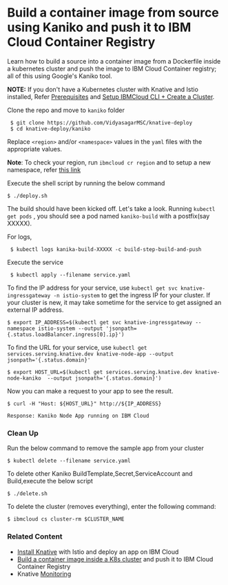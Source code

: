 # Build a container image from source using Kaniko and push it to IBM Cloud Container Registry
Learn how to build a source into a container image from a Dockerfile inside a kubernetes cluster and push the image to IBM Cloud Container registry; all of this using Google's Kaniko tool.

**NOTE:** If you don't have a Kubernetes cluster with Knative and Istio installed, Refer [Prerequisites](https://github.com/VidyasagarMSC/knative-deploy#prerequisites) and [Setup IBMCloud CLI + Create a Cluster](https://github.com/VidyasagarMSC/knative-deploy#setup-ibmcloud-cli).

Clone the repo and move to `kaniko` folder
```
 $ git clone https://github.com/VidyasagarMSC/knative-deploy
 $ cd knative-deploy/kaniko
```
Replace `<region>` and/or `<namespace>` values in the `yaml` files with the appropriate values.

**Note**: To check your region, run `ibmcloud cr region` and to setup a new namespace, refer [this link](https://console.bluemix.net/docs/services/Registry/index.html#registry_namespace_add)

Execute the shell script by running the below command
```
$ ./deploy.sh
```
The build should have been kicked off. Let's take a look.
Running `kubectl get pods` , you should see a pod named `kaniko-build` with a postfix(say XXXXX).

For logs,
```
 $ kubectl logs kanika-build-XXXXX -c build-step-build-and-push
```

Execute the service
```
 $ kubectl apply --filename service.yaml
```
To find the IP address for your service, use `kubectl get svc knative-ingressgateway -n istio-system` to get the ingress IP for your cluster. If your cluster is new, it may take sometime for the service to get assigned an external IP address.
```
$ export IP_ADDRESS=$(kubectl get svc knative-ingressgateway --namespace istio-system --output 'jsonpath={.status.loadBalancer.ingress[0].ip}')
```
To find the URL for your service, use `kubectl get services.serving.knative.dev knative-node-app --output jsonpath='{.status.domain}'`
```
$ export HOST_URL=$(kubectl get services.serving.knative.dev knative-node-kaniko  --output jsonpath='{.status.domain}')
```
Now you can make a request to your app to see the result.
```
$ curl -H "Host: ${HOST_URL}" http://${IP_ADDRESS}

Response: Kaniko Node App running on IBM Cloud
```
### Clean Up
Run the below command to remove the sample app from your cluster
```
$ kubectl delete --filename service.yaml
```
To delete other Kaniko BuildTemplate,Secret,ServiceAccount and Build,execute the below script
```
$ ./delete.sh
```
To delete the cluster (removes everything), enter the following command:
```
$ ibmcloud cs cluster-rm $CLUSTER_NAME
```
### Related Content
- [Install Knative](https://medium.com/vmacwrites/install-knative-with-istio-on-iks-cluster-and-deploy-an-app-on-ibm-cloud-7b7d368b9833) with Istio and deploy an app on IBM Cloud
- [Build a container image inside a K8s cluster](https://medium.com/@VidyasagarMSC/build-a-container-image-inside-a-k8s-cluster-and-push-it-to-ibm-cloud-container-registry-abac9b1e5246) and push it to IBM Cloud Container Registry
- Knative [Monitoring](https://medium.com/vmacwrites/knative-monitoring-with-grafana-zipkin-weavescope-other-plugins-30a2d8d20344)